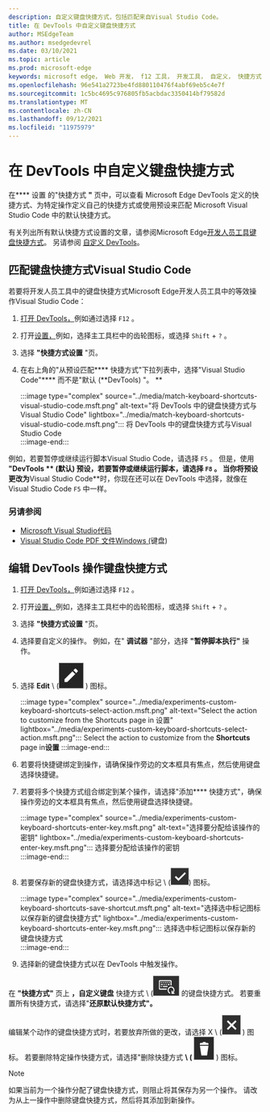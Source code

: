 ```yaml
---
description: 自定义键盘快捷方式，包括匹配来自Visual Studio Code。
title: 在 DevTools 中自定义键盘快捷方式
author: MSEdgeTeam
ms.author: msedgedevrel
ms.date: 03/10/2021
ms.topic: article
ms.prod: microsoft-edge
keywords: microsoft edge， Web 开发， f12 工具， 开发工具， 自定义， 快捷方式， 键盘， visual studio 代码
ms.openlocfilehash: 96e541a2723be4fd880110476f4abf69eb5c4e7f
ms.sourcegitcommit: 1c5bc4695c976805fb5acbdac3350414bf79582d
ms.translationtype: MT
ms.contentlocale: zh-CN
ms.lasthandoff: 09/12/2021
ms.locfileid: "11975979"
---
```

# <a name="customize-keyboard-shortcuts-in-devtools"></a>在 DevTools 中自定义键盘快捷方式  

在**** 设置 的"快捷方式 **"** 页中，可以查看 Microsoft Edge DevTools 定义的快捷方式、为特定操作定义自己的快捷方式或使用预设来匹配 Microsoft Visual Studio Code 中的默认快捷方式。

有关列出所有默认快捷方式设置的文章，请参阅Microsoft Edge[开发人员工具键盘快捷方式][DevToolsShortcuts]。  另请参阅 [自定义 DevTools][DevToolsCustomizeSettings]。


## <a name="match-keyboard-shortcuts-from-visual-studio-code"></a>匹配键盘快捷方式Visual Studio Code

若要将开发人员工具中的键盘快捷方式Microsoft Edge开发人员工具中的等效操作Visual Studio Code：

1.  [打开 DevTools，][DevtoolsOpenMain]例如通过选择 `F12` 。
1.  打开[设置，][DevToolsCustomizeSettings]例如，选择主工具栏中的齿轮图标，或选择 `Shift` + `?` 。  
1.  选择 **"快捷方式设置** "页。
1.  在右上角的"从预设匹配**** 快捷方式"下拉列表中，选择"Visual Studio Code"**** 而不是"默认 (**DevTools) "。 **
    
    :::image type="complex" source="../media/match-keyboard-shortcuts-visual-studio-code.msft.png" alt-text="将 DevTools 中的键盘快捷方式与Visual Studio Code" lightbox="../media/match-keyboard-shortcuts-visual-studio-code.msft.png":::
       将 DevTools 中的键盘快捷方式与Visual Studio Code  
    :::image-end:::  
    
例如，若要暂停或继续运行脚本Visual Studio Code，请选择 `F5` 。  但是，使用 **"DevTools ** (默认) 预设，若要暂停或继续运行脚本，请选择 `F8` 。  当你将预设更改为**Visual Studio Code**时，你现在还可以在 DevTools 中选择，就像在 Visual Studio Code `F5` 中一样。

### <a name="see-also"></a>另请参阅

* [Microsoft Visual Studio代码][VisualStudioCode]
* [Visual Studio Code PDF 文件Windows (][VisualStudioCodeShortcutsKeyboardWindows]键盘) 


## <a name="edit-the-keyboard-shortcut-for-a-devtools-action"></a>编辑 DevTools 操作键盘快捷方式

1.  [打开 DevTools，][DevtoolsOpenMain]例如通过选择 `F12` 。
1.  打开[设置，][DevToolsCustomizeSettings]例如，选择主工具栏中的齿轮图标，或选择 `Shift` + `?` 。  
1.  选择 **"快捷方式设置** "页。
1.  选择要自定义的操作。  例如，在" **调试器** "部分，选择 **"暂停脚本执行"** 操作。  
1.  选择 **Edit** \ (![ EditKeyboardShortcut ](../media/edit-keyboard-shortcut-icon.msft.png) \) 图标。  
    
    :::image type="complex" source="../media/experiments-custom-keyboard-shortcuts-select-action.msft.png" alt-text="Select the action to customize from the Shortcuts page in 设置" lightbox="../media/experiments-custom-keyboard-shortcuts-select-action.msft.png":::
       Select the action to customize from the **Shortcuts** page in**设置**
    :::image-end:::  
    
1.  若要将快捷键绑定到操作，请确保操作旁边的文本框具有焦点，然后使用键盘选择快捷键。  
1.  若要将多个快捷方式组合绑定到某个操作，请选择"添加**** 快捷方式"，确保操作旁边的文本框具有焦点，然后使用键盘选择快捷键。  
    
    :::image type="complex" source="../media/experiments-custom-keyboard-shortcuts-enter-key.msft.png" alt-text="选择要分配给该操作的密钥" lightbox="../media/experiments-custom-keyboard-shortcuts-enter-key.msft.png":::
       选择要分配给该操作的密钥  
    :::image-end:::  
    
1.  若要保存新的键盘快捷方式，请选择选中标记 \ (![CheckmarkKeyboardShortcut](../media/checkmark-keyboard-shortcut-icon.msft.png)\) 图标。
    
    :::image type="complex" source="../media/experiments-custom-keyboard-shortcuts-save-shortcut.msft.png" alt-text="选择选中标记图标以保存新的键盘快捷方式" lightbox="../media/experiments-custom-keyboard-shortcuts-enter-key.msft.png":::
       选择选中标记图标以保存新的键盘快捷方式  
    :::image-end:::  
    
1.  选择新的键盘快捷方式以在 DevTools 中触发操作。  
    
在 **"快捷方式"** 页上 **，自定义键盘** 快捷方式 \ (![ CustomKeyboardShortcut \) 图标显示已自定义 ](../media/custom-keyboard-shortcut-icon.msft.png) 的键盘快捷方式。  若要重置所有快捷方式，请选择"**还原默认快捷方式"。**  

编辑某个动作的键盘快捷方式时，若要放弃所做的更改，请选择 X \ (![ XKeyboardShortcut ](../media/discard-changes-keyboard-shortcut-icon.msft.png) \) 图标。  若要删除特定操作快捷方式，请选择"删除快捷方式 **\ (** ![ DeleteKeyboardShortcut ](../media/delete-keyboard-shortcut-icon.msft.png) \) 图标。  

> [!NOTE]
> 如果当前为一个操作分配了键盘快捷方式，则阻止将其保存为另一个操作。  请改为从上一操作中删除键盘快捷方式，然后将其添加到新操作。  

<!-- links -->  
[DevToolsCustomizeSettings]: ./index.md#settings "设置 - 自定义 Microsoft Edge 开发人员工具 | Microsoft Docs"  
[DevtoolsOpenMain]: ../open/index.md "打开 Microsoft Edge DevTools | Microsoft Docs"  
[DevToolsShortcuts]: ../shortcuts/index.md "Microsoft Edge DevTools 键盘快捷方式|Microsoft Docs"  
<!-- external links -->
[VisualStudioCode]: https://code.visualstudio.com "Microsoft Visual Studio代码"  
[VisualStudioCodeShortcutsKeyboardWindows]: https://code.visualstudio.com/shortcuts/keyboard-shortcuts-windows.pdf "Visual Studio Code键盘快捷方式用于Windows |Microsoft Visual Studio代码"  
